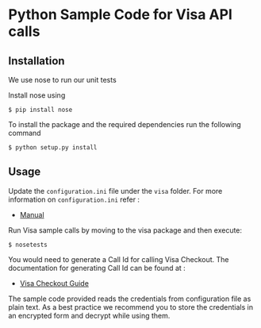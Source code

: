 # Python Sample Code for Visa API calls

## Installation

We use nose to run our unit tests

Install nose using 

    $ pip install nose
  
To install the package and the required dependencies run the following command

	$ python setup.py install

## Usage
  	 
Update the `configuration.ini` file under the `visa` folder. For more information on `configuration.ini` refer :
	 
* [Manual](https://github.com/visa/SampleCode/wiki/Manual)

Run Visa sample calls by moving to the visa package and then execute:
    
    $ nosetests

You would need to generate a Call Id for calling Visa Checkout. The documentation for generating Call Id can be found at :

* [Visa Checkout Guide](https://github.com/visa/SampleCode/wiki/Visa-Checkout)

The sample code provided reads the credentials from configuration file as plain text. As a best practice we recommend you to store the credentials in an encrypted form and decrypt while using them.
